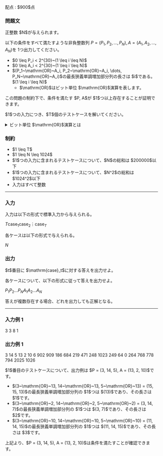 
<div>

<span>

<span>

<p>
配点 : $900$点
</p>

<div>

<section>

### **問題文**

<p>
正整数 $N$が与えられます。

以下の条件をすべて満たすような非負整数列 $P=(P_1, P_2, \dots,P_N), A=(A_1, A_2, \dots,A_N)$を $1$つ出力してください。
</p>

<ul>

<li>
$0 \leq P_i < 2^{30}~(1 \leq i \leq N)$
</li>

<li>
$0 \leq A_i < 2^{30}~(1 \leq i \leq N)$
</li>

<li>
$(P_1~\mathrm{OR}~A_i, P_2~\mathrm{OR}~A_i, \dots, P_N~\mathrm{OR}~A_i)$の最長狭義単調増加部分列の長さは $i$である。$(1 \leq i \leq N)$
<ul>

<li>
$\mathrm{OR}$はビット単位 $\mathrm{OR}$演算を表します。
</li>

</ul>

</li>

</ul>

<p>
この問題の制約下で、条件を満たす $P, A$が $1$つ以上存在することが証明できます。
</p>

<p>
$1$つの入力につき、$T$個のテストケースを解いてください。
</p>

<details>

<summary>
ビット単位 $\mathrm{OR}$演算とは
    
</summary>

<p>
非負整数 $A, B$のビット単位 $\mathrm{OR}$、$A\ \mathrm{OR}\ B$は以下のように定義されます。
        
</p>

<ul>

<li>
$A\ \mathrm{OR}\ B$を二進表記した際の $2^k$($k \geq 0$) の位の数は、$A, B$を二進表記した際の $2^k$の位の数のうち少なくとも片方が $1$であれば $1$、そうでなければ $0$である。
</li>

</ul>
例えば、$3\ \mathrm{OR}\ 5 = 7$となります (二進表記すると: $011\ \mathrm{OR}\ 101 = 111$)。


<p>

</p>

</details>

</section>

</div>

<div>

<section>

### **制約**

<ul>

<li>
$1 \leq T$
</li>

<li>
$1 \leq N \leq 1024$
</li>

<li>
$1$つの入力に含まれるテストケースについて、$N$の総和は $200000$以下  
</li>

<li>
$1$つの入力に含まれるテストケースについて、$N^2$の総和は $1024^2$以下  
</li>

<li>
入力はすべて整数
</li>

</ul>

</section>

</div>

---

<div>

<div>

<section>

### **入力**

<p>
入力は以下の形式で標準入力から与えられる。
</p>

<div>

$T$$\mathrm{case}_1$$\mathrm{case}_2$$\vdots$$\mathrm{case}_T$
</div>

<p>
各ケースは以下の形式で与えられる。
</p>

<div>

$N$
</div>

</section>

</div>

<div>

<section>

### **出力**

<p>
$t$番目に $\mathrm{case}_t$に対する答えを出力せよ。  
</p>

<p>
各ケースについて、以下の形式に従って答えを出力せよ。
</p>

<div>

$P_1$$P_2$$\ldots$$P_N$$A_1$$A_2$$\ldots$$A_N$
</div>

<p>
答えが複数存在する場合、どれを出力しても正解となる。
</p>

</section>

</div>

</div>

---

<div>

<section>

### **入力例 1**

<div>

3
3
8
1

</div>

</section>

</div>

<div>

<section>

### **出力例 1**

<div>

3 14 5
13 2 10
6 902 909 186 684 219 471 248
1023 249 64 0 264 768 778 794
2025
1026

</div>

<p>
$1$番目のテストケースについて、出力例は $P = (3, 14, 5), A = (13, 2, 10)$です。
</p>

<ul>

<li>
$(3~\mathrm{OR}~13, 14~\mathrm{OR}~13, 5~\mathrm{OR}~13) = (15, 15, 13)$の最長狭義単調増加部分列の $1$つは $(13)$であり、その長さは $1$です。
</li>

<li>
$(3~\mathrm{OR}~2, 14~\mathrm{OR}~2, 5~\mathrm{OR}~2) = (3, 14, 7)$の最長狭義単調増加部分列の $1$つは $(3, 7)$であり、その長さは $2$です。
</li>

<li>
$(3~\mathrm{OR}~10, 14~\mathrm{OR}~10, 5~\mathrm{OR}~10) = (11, 14, 15)$の最長狭義単調増加部分列の $1$つは $(11, 14, 15)$であり、その長さは $3$です。
</li>

</ul>

<p>
上記より、$P = (3, 14, 5), A = (13, 2, 10)$は条件を満たすことが確認できます。
</p>

</section>

</div>

</span>

</span>

</div>
